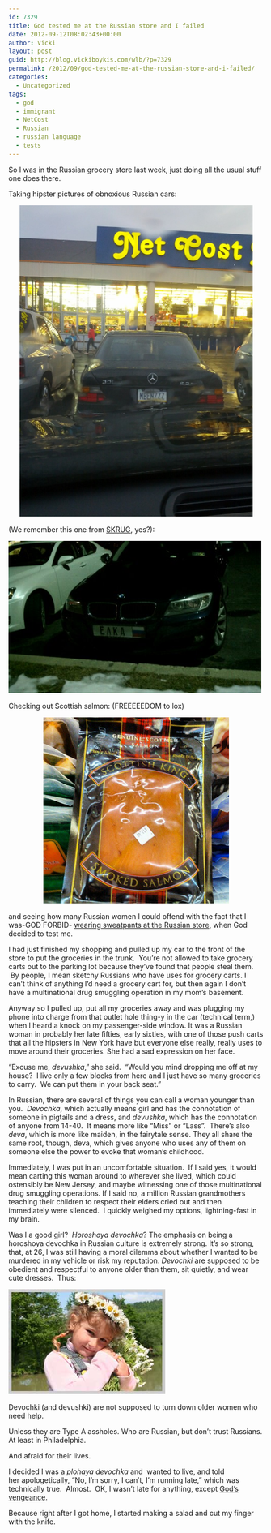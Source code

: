 ```yaml
---
id: 7329
title: God tested me at the Russian store and I failed
date: 2012-09-12T08:02:43+00:00
author: Vicki
layout: post
guid: http://blog.vickiboykis.com/wlb/?p=7329
permalink: /2012/09/god-tested-me-at-the-russian-store-and-i-failed/
categories:
  - Uncategorized
tags:
  - god
  - immigrant
  - NetCost
  - Russian
  - russian language
  - tests
---
```

So I was in the Russian grocery store last week, just doing all the usual stuff one does there.

Taking hipster pictures of obnoxious Russian cars:

<p style="text-align: center;">
  <a href="https://raw.githubusercontent.com/veekaybee/wlb/gh-pages/assets/images/2012/09/IMG_20120908_190532.jpg"><img class="aligncenter  wp-image-7525" title="IMG_20120908_190532" src="https://raw.githubusercontent.com/veekaybee/wlb/gh-pages/assets/images/2012/09/IMG_20120908_190532-768x1024.jpg" alt="" width="461" height="614" /></a>
</p>

<p style="text-align: center;">
  <!--more-->
</p>

(We remember this one from <a href="http://blog.vickiboykis.com/wlb/2010/12/skrug-strikes-again/" target="_blank">SKRUG</a>, yes?):

[<img class="aligncenter size-full wp-image-7526" title="wpid-IMAG0572" src="https://raw.githubusercontent.com/veekaybee/wlb/gh-pages/assets/images/2012/09/wpid-IMAG0572.jpeg" alt="" width="500" height="300" />](https://raw.githubusercontent.com/veekaybee/wlb/gh-pages/assets/images/2012/09/wpid-IMAG0572.jpeg)

Checking out Scottish salmon: (FREEEEEDOM to lox)

<p style="text-align: center;">
  <a href="https://raw.githubusercontent.com/veekaybee/wlb/gh-pages/assets/images/2012/08/217801_10103138874716794_522645197_n.jpeg"><img class="aligncenter  wp-image-7330" title="217801_10103138874716794_522645197_n" src="https://raw.githubusercontent.com/veekaybee/wlb/gh-pages/assets/images/2012/08/217801_10103138874716794_522645197_n.jpeg" alt="" width="367" height="367" /></a>
</p>

and seeing how many Russian women I could offend with the fact that I was-GOD FORBID- <a href="http://rbth.ru/articles/2010/10/27/twelve_russian_fashion_rules05065.html" target="_blank">wearing sweatpants at the Russian store</a>, when God decided to test me.

I had just finished my shopping and pulled up my car to the front of the store to put the groceries in the trunk.  You&#8217;re not allowed to take grocery carts out to the parking lot because they&#8217;ve found that people steal them.  By people, I mean sketchy Russians who have uses for grocery carts. I can&#8217;t think of anything I&#8217;d need a grocery cart for, but then again I don&#8217;t have a multinational drug smuggling operation in my mom&#8217;s basement.

Anyway so I pulled up, put all my groceries away and was plugging my phone into charge from that outlet hole thing-y in the car (technical term,) when I heard a knock on my passenger-side window. It was a Russian woman in probably her late fifties, early sixties, with one of those push carts that all the hipsters in New York have but everyone else really, really uses to move around their groceries. She had a sad expression on her face.

&#8220;Excuse me, _devushka_,&#8221; she said.  &#8220;Would you mind dropping me off at my house?  I live only a few blocks from here and I just have so many groceries to carry.  We can put them in your back seat.&#8221;

In Russian, there are several of things you can call a woman younger than you.  _Devochka_, which actually means girl and has the connotation of someone in pigtails and a dress, and _devushka_, which has the connotation of anyone from 14-40.  It means more like &#8220;Miss&#8221; or &#8220;Lass&#8221;.  There&#8217;s also _deva_, which is more like maiden, in the fairytale sense. They all share the same root, though, deva, which gives anyone who uses any of them on someone else the power to evoke that woman&#8217;s childhood.

Immediately, I was put in an uncomfortable situation.  If I said yes, it would mean carting this woman around to wherever she lived, which could ostensibly be New Jersey, and maybe witnessing one of those multinational drug smuggling operations. If I said no, a million Russian grandmothers teaching their children to respect their elders cried out and then immediately were silenced.  I quickly weighed my options, lightning-fast in my brain.

Was I a good girl?  _Horoshoya devochka_? The emphasis on being a horoshoya devochka in Russian culture is extremely strong. It&#8217;s so strong, that, at 26, I was still having a moral dilemma about whether I wanted to be murdered in my vehicle or risk my reputation. _Devochki_ are supposed to be obedient and respectful to anyone older than them, sit quietly, and wear cute dresses.  Thus:

[<img class="aligncenter size-full wp-image-7528" title="russians_devochka-v-venochke" src="https://raw.githubusercontent.com/veekaybee/wlb/gh-pages/assets/images/2012/09/russians_devochka-v-venochke.jpeg" alt="" width="310" height="207" />](https://raw.githubusercontent.com/veekaybee/wlb/gh-pages/assets/images/2012/09/russians_devochka-v-venochke.jpeg)

Devochki (and devushki) are not supposed to turn down older women who need help.

Unless they are Type A assholes. Who are Russian, but don&#8217;t trust Russians. At least in Philadelphia.

And afraid for their lives.

I decided I was a _plohaya devochka_ and  wanted to live, and told her apologetically, &#8220;No, I&#8217;m sorry, I can&#8217;t, I&#8217;m running late,&#8221; which was technically true.  Almost.  OK, I wasn&#8217;t late for anything, except <a href="http://blog.vickiboykis.com/wlb/2009/09/gods-is-straight-up-messing-with-me/" target="_blank">God&#8217;s vengeance</a>.

Because right after I got home, I started making a salad and cut my finger with the knife.